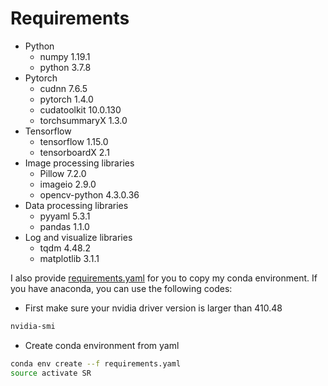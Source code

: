 # Requirements
* Python
    * numpy         1.19.1
    * python        3.7.8
* Pytorch
    * cudnn         7.6.5
    * pytorch       1.4.0
    * cudatoolkit   10.0.130
    * torchsummaryX 1.3.0
* Tensorflow
    * tensorflow    1.15.0
    * tensorboardX  2.1
* Image processing libraries
    * Pillow        7.2.0
    * imageio       2.9.0
    * opencv-python 4.3.0.36
* Data processing libraries
    * pyyaml        5.3.1
    * pandas        1.1.0
* Log and visualize libraries
    * tqdm          4.48.2
    * matplotlib    3.1.1

I also provide [requirements.yaml](github.com/NJU-Jet/SR\_Framework/blob/master/sr\_framework/requirements.yaml) for you to copy my conda environment. If you have anaconda, you can use the following codes:
* First make sure your nvidia driver version is larger than 410.48
```bash
nvidia-smi
```
* Create conda environment from yaml
```bash
conda env create --f requirements.yaml
source activate SR
```
